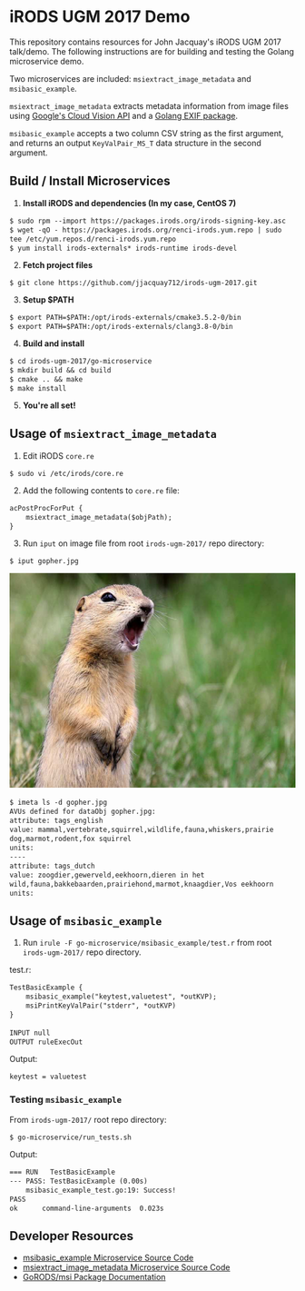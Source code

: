 # iRODS UGM 2017 Demo

This repository contains resources for John Jacquay's iRODS UGM 2017 talk/demo. The following instructions are for building and testing the Golang microservice demo.

Two microservices are included: `msiextract_image_metadata` and `msibasic_example`.

`msiextract_image_metadata` extracts metadata information from image files using [Google's Cloud Vision API](https://cloud.google.com/vision/) and a [Golang EXIF package](https://github.com/rwcarlsen/goexif).

`msibasic_example` accepts a two column CSV string as the first argument, and returns an output `KeyValPair_MS_T` data structure in the second argument.

## Build / Install Microservices

1. **Install iRODS and dependencies (In my case, CentOS 7)**
```
$ sudo rpm --import https://packages.irods.org/irods-signing-key.asc
$ wget -qO - https://packages.irods.org/renci-irods.yum.repo | sudo tee /etc/yum.repos.d/renci-irods.yum.repo
$ yum install irods-externals* irods-runtime irods-devel
```

2. **Fetch project files**
```
$ git clone https://github.com/jjacquay712/irods-ugm-2017.git
```

3. **Setup $PATH**
```
$ export PATH=$PATH:/opt/irods-externals/cmake3.5.2-0/bin
$ export PATH=$PATH:/opt/irods-externals/clang3.8-0/bin
```

4. **Build and install**
```
$ cd irods-ugm-2017/go-microservice
$ mkdir build && cd build
$ cmake .. && make
$ make install
```

5. **You're all set!**

## Usage of `msiextract_image_metadata`

1. Edit iRODS `core.re`
```
$ sudo vi /etc/irods/core.re
```

2. Add the following contents to `core.re` file:
```
acPostProcForPut {
	msiextract_image_metadata($objPath);
}
```

3. Run `iput` on image file from root `irods-ugm-2017/` repo directory:
```
$ iput gopher.jpg
```

![Gopher Picture](/gopher.jpg?raw=true "Gophers are cool")

```
$ imeta ls -d gopher.jpg
AVUs defined for dataObj gopher.jpg:
attribute: tags_english
value: mammal,vertebrate,squirrel,wildlife,fauna,whiskers,prairie dog,marmot,rodent,fox squirrel
units: 
----
attribute: tags_dutch
value: zoogdier,gewerveld,eekhoorn,dieren in het wild,fauna,bakkebaarden,prairiehond,marmot,knaagdier,Vos eekhoorn
units: 
```

## Usage of `msibasic_example`

1. Run `irule -F go-microservice/msibasic_example/test.r` from root `irods-ugm-2017/` repo directory.

test.r:
```
TestBasicExample {
    msibasic_example("keytest,valuetest", *outKVP);
    msiPrintKeyValPair("stderr", *outKVP)
}

INPUT null
OUTPUT ruleExecOut
```

Output:
```
keytest = valuetest
```

### Testing `msibasic_example`

From `irods-ugm-2017/` root repo directory:
```
$ go-microservice/run_tests.sh 
```

Output:
```
=== RUN   TestBasicExample
--- PASS: TestBasicExample (0.00s)
	msibasic_example_test.go:19: Success!
PASS
ok  	command-line-arguments	0.023s
```

## Developer Resources

* [msibasic_example Microservice Source Code](/go-microservice/msibasic_example/msibasic_example.go)
* [msiextract_image_metadata Microservice Source Code](/go-microservice/msiextract_image_metadata/msiextract_image_metadata.go)
* [GoRODS/msi Package Documentation](https://godoc.org/github.com/jjacquay712/GoRODS/msi)


